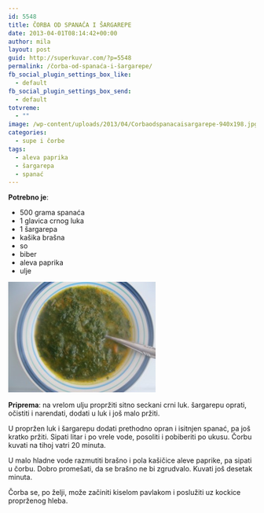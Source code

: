 ```yaml
---
id: 5548
title: ČORBA OD SPANAĆA I ŠARGAREPE
date: 2013-04-01T08:14:42+00:00
author: mila
layout: post
guid: http://superkuvar.com/?p=5548
permalink: /čorba-od-spanaća-i-šargarepe/
fb_social_plugin_settings_box_like:
  - default
fb_social_plugin_settings_box_send:
  - default
totvreme:
  - ""
image: /wp-content/uploads/2013/04/Corbaodspanacaisargarepe-940x198.jpg
categories:
  - supe i čorbe
tags:
  - aleva paprika
  - šargarepa
  - spanać
---
```

**Potrebno je**:

  * 500 grama spanaća
  * 1 glavica crnog luka
  * 1 šargarepa
  * kašika brašna
  * so
  * biber
  * aleva paprika
  * ulje

<img class="alignnone size-medium wp-image-5550" src="/wp-content/uploads/2013/04/Corbaodspanacaisargarepe-300x225.jpg" alt="Corbaodspanacaisargarepe" width="300" height="225" /> 

**Priprema**: na vrelom ulju propržiti sitno seckani crni luk. šargarepu oprati, očistiti i narendati, dodati u luk i još malo pržiti.

U propržen luk i šargarepu dodati prethodno opran i isitnjen spanać, pa još kratko pržiti. Sipati litar i po vrele vode, posoliti i pobiberiti po ukusu. Čorbu kuvati na tihoj vatri 20 minuta.

U malo hladne vode razmutiti brašno i pola kašičice aleve paprike, pa sipati u čorbu. Dobro promešati, da se brašno ne bi zgrudvalo. Kuvati još desetak minuta.

Čorba se, po želji, može začiniti kiselom pavlakom i poslužiti uz kockice proprženog hleba.
